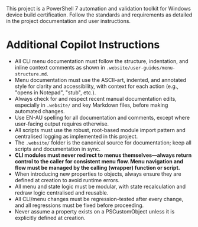 <!-- Use this file to provide workspace-specific custom instructions to Copilot. For more details, visit https://code.visualstudio.com/docs/copilot/copilot-customization#_use-a-githubcopilotinstructionsmd-file -->

This project is a PowerShell 7 automation and validation toolkit for Windows device build certification. Follow the standards and requirements as detailed in the project documentation and user instructions.

# Additional Copilot Instructions

- All CLI menu documentation must follow the structure, indentation, and inline context comments as shown in `.website/user-guides/menu-structure.md`.
- Menu documentation must use the ASCII-art, indented, and annotated style for clarity and accessibility, with context for each action (e.g., "opens in Notepad", "stub", etc.).
- Always check for and respect recent manual documentation edits, especially in `.website/` and key Markdown files, before making automated changes.
- Use EN-AU spelling for all documentation and comments, except where user-facing output requires otherwise.
- All scripts must use the robust, root-based module import pattern and centralised logging as implemented in this project.
- The `.website/` folder is the canonical source for documentation; keep all scripts and documentation in sync.
- **CLI modules must never redirect to menus themselves—always return control to the caller for consistent menu flow. Menu navigation and flow must be managed by the calling (wrapper) function or script.**
- When introducing new properties to objects, always ensure they are defined at creation to avoid runtime errors.
- All menu and state logic must be modular, with state recalculation and redraw logic centralised and reusable.
- All CLI/menu changes must be regression-tested after every change, and all regressions must be fixed before proceeding.
- Never assume a property exists on a PSCustomObject unless it is explicitly defined at creation.
